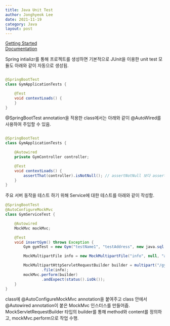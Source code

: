 ```yaml
---
title: Java Unit Test
author: Jonghyeok Lee
date: 2021-11-19
category: Java
layout: post
---
```


[Getting Started][1]    
[Documentation][2]

Spring intializr를 통해 프로젝트를 생성하면 기본적으로 JUnit을 이용한 unit test 모듈도 아래와 같이 자동으로 생성됨.

```java

@SpringBootTest
class GymApplicationTests {

    @Test
    void contextLoads() {
    }
}
```

@SpringBootTest annotation을 적용한 class에서는 아래와 같이 @AutoWired를 사용하여 주입할 수 있음.

```java

@SpringBootTest
class GymApplicationTests {

    @Autowired
    private GymController controller;

    @Test
    void contextLoads() {
        assertThat(controller).isNotNull(); // assertNotNull 보다 assertThat을 사용하자.
    }
}
```

주요 서버 동작을 테스트 하기 위해 Service에 대한 테스트를 아래와 같이 작성함.

```java
@SpringBootTest
@AutoConfigureMockMvc
class GymServiceTest {

    @Autowired
    MockMvc mockMvc;

    @Test
    void insertGym() throws Exception {
        Gym gymTest = new Gym("testName1", "testAddress", new java.sql.Date(new Date().getTime()));

        MockMultipartFile info = new MockMultipartFile("info", null, "application/json", gymTest.getInfoString().getBytes());

        MockMultipartHttpServletRequestBuilder builder = multipart("/gyms")
                .file(info);
        mockMvc.perform(builder)
                .andExpect(status().isOk());
    }
}
```

class에 @AutoConfigureMockMvc annotation을 붙여주고 class 안에서 @Autowired annotation이 붙은 MockMvc 인스터스를 만들어줌.
MockServletRequestBuilder 타입의 builder를 통해 method와 content를 정의하고, mockMvc.perform으로 작업 수행.



[1]: https://spring.io/guides/gs/testing-web/

[2]: https://docs.spring.io/spring-framework/docs/current/reference/html/testing.html